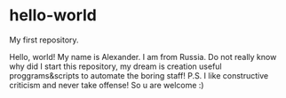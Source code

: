 # hello-world
My first repository.

Hello, world!
My name is Alexander. I am from Russia. Do not really know why did I start this repository, my dream is creation useful proggrams&scripts to automate the boring staff! 
P.S. I like constructive criticism and never take offense! So u are welcome :)
